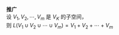 **推广**  
设 $V_1,V_2,\cdots,V_m$ 是 $V_K$ 的子空间，  
则 $L(V_1\cup V_2\cup\cdots\cup V_m)  
=V_1+V_2+\cdots+V_m$   
  
